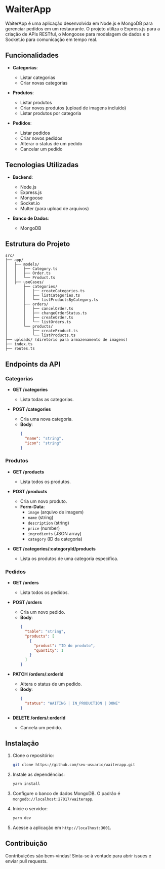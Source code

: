 # WaiterApp

WaiterApp é uma aplicação desenvolvida em Node.js e MongoDB para gerenciar pedidos em um restaurante. O projeto utiliza o Express.js para a criação de APIs RESTful, o Mongoose para modelagem de dados e o Socket.io para comunicação em tempo real.

## Funcionalidades

- **Categorias**:

  - Listar categorias
  - Criar novas categorias

- **Produtos**:

  - Listar produtos
  - Criar novos produtos (upload de imagens incluído)
  - Listar produtos por categoria

- **Pedidos**:
  - Listar pedidos
  - Criar novos pedidos
  - Alterar o status de um pedido
  - Cancelar um pedido

## Tecnologias Utilizadas

- **Backend**:

  - Node.js
  - Express.js
  - Mongoose
  - Socket.io
  - Multer (para upload de arquivos)

- **Banco de Dados**:
  - MongoDB

## Estrutura do Projeto

```
src/
├── app/
│   ├── models/
│   │   ├── Category.ts
│   │   ├── Order.ts
│   │   └── Product.ts
│   ├── useCases/
│       ├── categories/
│       │   ├── createCategories.ts
│       │   ├── listCategories.ts
│       │   └── listProductsByCategory.ts
│       ├── orders/
│       │   ├── cancelOrder.ts
│       │   ├── changeOrderStatus.ts
│       │   ├── createOrder.ts
│       │   └── listOrders.ts
│       └── products/
│           ├── createProduct.ts
│           └── listProducts.ts
├── uploads/ (diretório para armazenamento de imagens)
├── index.ts
├── routes.ts
```

## Endpoints da API

### Categorias

- **GET /categories**

  - Lista todas as categorias.

- **POST /categories**
  - Cria uma nova categoria.
  - **Body**:
    ```json
    {
      "name": "string",
      "icon": "string"
    }
    ```

### Produtos

- **GET /products**

  - Lista todos os produtos.

- **POST /products**

  - Cria um novo produto.
  - **Form-Data**:
    - `image` (arquivo de imagem)
    - `name` (string)
    - `description` (string)
    - `price` (number)
    - `ingredients` (JSON array)
    - `category` (ID da categoria)

- **GET /categories/:categoryId/products**
  - Lista os produtos de uma categoria específica.

### Pedidos

- **GET /orders**

  - Lista todos os pedidos.

- **POST /orders**

  - Cria um novo pedido.
  - **Body**:
    ```json
    {
      "table": "string",
      "products": [
        {
          "product": "ID do produto",
          "quantity": 1
        }
      ]
    }
    ```

- **PATCH /orders/:orderId**

  - Altera o status de um pedido.
  - **Body**:
    ```json
    {
      "status": "WAITING | IN_PRODUCTION | DONE"
    }
    ```

- **DELETE /orders/:orderId**
  - Cancela um pedido.

## Instalação

1. Clone o repositório:

   ```bash
   git clone https://github.com/seu-usuario/waiterapp.git
   ```

2. Instale as dependências:

   ```bash
   yarn install
   ```

3. Configure o banco de dados MongoDB. O padrão é `mongodb://localhost:27017/waiterapp`.

4. Inicie o servidor:

   ```bash
   yarn dev
   ```

5. Acesse a aplicação em `http://localhost:3001`.

## Contribuição

Contribuições são bem-vindas! Sinta-se à vontade para abrir issues e enviar pull requests.
